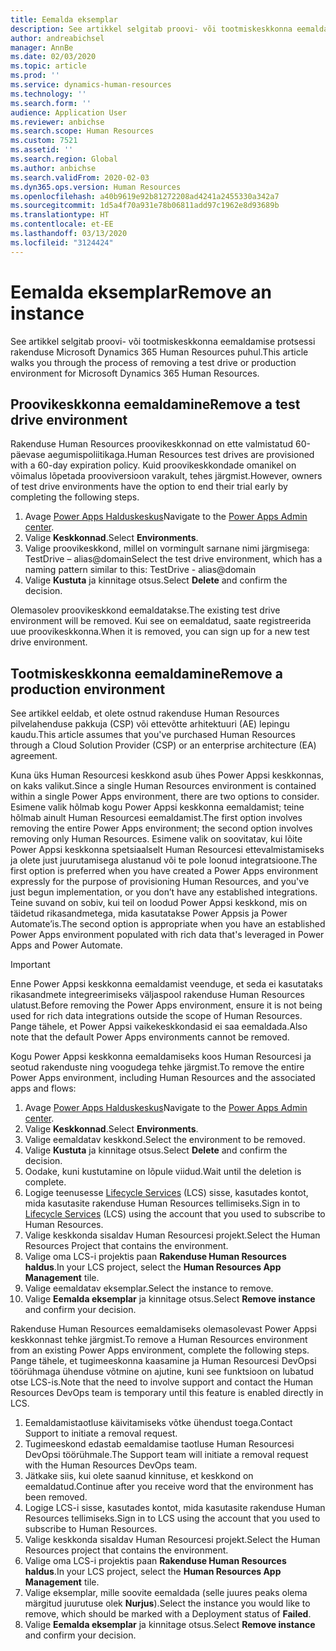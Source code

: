 ```yaml
---
title: Eemalda eksemplar
description: See artikkel selgitab proovi- või tootmiskeskkonna eemaldamise protsessi rakenduse Microsoft Dynamics 365 Human Resources puhul.
author: andreabichsel
manager: AnnBe
ms.date: 02/03/2020
ms.topic: article
ms.prod: ''
ms.service: dynamics-human-resources
ms.technology: ''
ms.search.form: ''
audience: Application User
ms.reviewer: anbichse
ms.search.scope: Human Resources
ms.custom: 7521
ms.assetid: ''
ms.search.region: Global
ms.author: anbichse
ms.search.validFrom: 2020-02-03
ms.dyn365.ops.version: Human Resources
ms.openlocfilehash: a40b9619e92b81272208ad4241a2455330a342a7
ms.sourcegitcommit: 1d5a4f70a931e78b06811add97c1962e8d93689b
ms.translationtype: HT
ms.contentlocale: et-EE
ms.lasthandoff: 03/13/2020
ms.locfileid: "3124424"
---
```

# <a name="remove-an-instance"></a><span data-ttu-id="e2c05-103">Eemalda eksemplar</span><span class="sxs-lookup"><span data-stu-id="e2c05-103">Remove an instance</span></span>

<span data-ttu-id="e2c05-104">See artikkel selgitab proovi- või tootmiskeskkonna eemaldamise protsessi rakenduse Microsoft Dynamics 365 Human Resources puhul.</span><span class="sxs-lookup"><span data-stu-id="e2c05-104">This article walks you through the process of removing a test drive or production environment for Microsoft Dynamics 365 Human Resources.</span></span>

## <a name="remove-a-test-drive-environment"></a><span data-ttu-id="e2c05-105">Proovikeskkonna eemaldamine</span><span class="sxs-lookup"><span data-stu-id="e2c05-105">Remove a test drive environment</span></span>

<span data-ttu-id="e2c05-106">Rakenduse Human Resources proovikeskkonnad on ette valmistatud 60-päevase aegumispoliitikaga.</span><span class="sxs-lookup"><span data-stu-id="e2c05-106">Human Resources test drives are provisioned with a 60-day expiration policy.</span></span> <span data-ttu-id="e2c05-107">Kuid proovikeskkondade omanikel on võimalus lõpetada prooviversioon varakult, tehes järgmist.</span><span class="sxs-lookup"><span data-stu-id="e2c05-107">However, owners of test drive environments have the option to end their trial early by completing the following steps.</span></span> 

1. <span data-ttu-id="e2c05-108">Avage [Power Apps Halduskeskus](https://admin.businessplatform.microsoft.com/)</span><span class="sxs-lookup"><span data-stu-id="e2c05-108">Navigate to the [Power Apps Admin center](https://admin.businessplatform.microsoft.com/).</span></span>
2. <span data-ttu-id="e2c05-109">Valige **Keskkonnad**.</span><span class="sxs-lookup"><span data-stu-id="e2c05-109">Select **Environments**.</span></span>
3. <span data-ttu-id="e2c05-110">Valige proovikeskkond, millel on vormingult sarnane nimi järgmisega: TestDrive – alias@domain</span><span class="sxs-lookup"><span data-stu-id="e2c05-110">Select the test drive environment, which has a naming pattern similar to this: TestDrive - alias@domain</span></span>
4. <span data-ttu-id="e2c05-111">Valige **Kustuta** ja kinnitage otsus.</span><span class="sxs-lookup"><span data-stu-id="e2c05-111">Select **Delete** and confirm the decision.</span></span> 

<span data-ttu-id="e2c05-112">Olemasolev proovikeskkond eemaldatakse.</span><span class="sxs-lookup"><span data-stu-id="e2c05-112">The existing test drive environment will be removed.</span></span> <span data-ttu-id="e2c05-113">Kui see on eemaldatud, saate registreerida uue proovikeskkonna.</span><span class="sxs-lookup"><span data-stu-id="e2c05-113">When it is removed, you can sign up for a new test drive environment.</span></span> 

## <a name="remove-a-production-environment"></a><span data-ttu-id="e2c05-114">Tootmiskeskkonna eemaldamine</span><span class="sxs-lookup"><span data-stu-id="e2c05-114">Remove a production environment</span></span>

<span data-ttu-id="e2c05-115">See artikkel eeldab, et olete ostnud rakenduse Human Resources pilvelahenduse pakkuja (CSP) või ettevõtte arhitektuuri (AE) lepingu kaudu.</span><span class="sxs-lookup"><span data-stu-id="e2c05-115">This article assumes that you've purchased Human Resources through a Cloud Solution Provider (CSP) or an enterprise architecture (EA) agreement.</span></span> 

<span data-ttu-id="e2c05-116">Kuna üks Human Resourcesi keskkond asub ühes Power Appsi keskkonnas, on kaks valikut.</span><span class="sxs-lookup"><span data-stu-id="e2c05-116">Since a single Human Resources environment is contained within a single Power Apps environment, there are two options to consider.</span></span> <span data-ttu-id="e2c05-117">Esimene valik hõlmab kogu Power Appsi keskkonna eemaldamist; teine hõlmab ainult Human Resourcesi eemaldamist.</span><span class="sxs-lookup"><span data-stu-id="e2c05-117">The first option involves removing the entire Power Apps environment; the second option involves removing only Human Resources.</span></span> <span data-ttu-id="e2c05-118">Esimene valik on soovitatav, kui lõite Power Appsi keskkonna spetsiaalselt Human Resourcesi ettevalmistamiseks ja olete just juurutamisega alustanud või te pole loonud integratsioone.</span><span class="sxs-lookup"><span data-stu-id="e2c05-118">The first option is preferred when you have created a Power Apps environment expressly for the purpose of provisioning Human Resources, and you've just begun implementation, or you don’t have any established integrations.</span></span> <span data-ttu-id="e2c05-119">Teine suvand on sobiv, kui teil on loodud Power Appsi keskkond, mis on täidetud rikasandmetega, mida kasutatakse Power Appsis ja Power Automate’is.</span><span class="sxs-lookup"><span data-stu-id="e2c05-119">The second option is appropriate when you have an established Power Apps environment populated with rich data that's leveraged in Power Apps and Power Automate.</span></span>

> [!Important]
> <span data-ttu-id="e2c05-120">Enne Power Appsi keskkonna eemaldamist veenduge, et seda ei kasutataks rikasandmete integreerimiseks väljaspool rakenduse Human Resources ulatust.</span><span class="sxs-lookup"><span data-stu-id="e2c05-120">Before removing the Power Apps environment, ensure it is not being used for rich data integrations outside the scope of Human Resources.</span></span> <span data-ttu-id="e2c05-121">Pange tähele, et Power Appsi vaikekeskkondasid ei saa eemaldada.</span><span class="sxs-lookup"><span data-stu-id="e2c05-121">Also note that the default Power Apps environments cannot be removed.</span></span> 

<span data-ttu-id="e2c05-122">Kogu Power Appsi keskkonna eemaldamiseks koos Human Resourcesi ja seotud rakenduste ning voogudega tehke järgmist.</span><span class="sxs-lookup"><span data-stu-id="e2c05-122">To remove the entire Power Apps environment, including Human Resources and the associated apps and flows:</span></span>

1. <span data-ttu-id="e2c05-123">Avage [Power Apps Halduskeskus](https://admin.businessplatform.microsoft.com/)</span><span class="sxs-lookup"><span data-stu-id="e2c05-123">Navigate to the [Power Apps Admin center](https://admin.businessplatform.microsoft.com/).</span></span>
2. <span data-ttu-id="e2c05-124">Valige **Keskkonnad**.</span><span class="sxs-lookup"><span data-stu-id="e2c05-124">Select **Environments**.</span></span>
3. <span data-ttu-id="e2c05-125">Valige eemaldatav keskkond.</span><span class="sxs-lookup"><span data-stu-id="e2c05-125">Select the environment to be removed.</span></span>
4. <span data-ttu-id="e2c05-126">Valige **Kustuta** ja kinnitage otsus.</span><span class="sxs-lookup"><span data-stu-id="e2c05-126">Select **Delete** and confirm the decision.</span></span> 
5. <span data-ttu-id="e2c05-127">Oodake, kuni kustutamine on lõpule viidud.</span><span class="sxs-lookup"><span data-stu-id="e2c05-127">Wait until the deletion is complete.</span></span>
6. <span data-ttu-id="e2c05-128">Logige teenusesse [Lifecycle Services](https://lcs.dynamics.com/Logon/Index) (LCS) sisse, kasutades kontot, mida kasutasite rakenduse Human Resources tellimiseks.</span><span class="sxs-lookup"><span data-stu-id="e2c05-128">Sign in to [Lifecycle Services](https://lcs.dynamics.com/Logon/Index) (LCS) using the account that you used to subscribe to Human Resources.</span></span> 
7. <span data-ttu-id="e2c05-129">Valige keskkonda sisaldav Human Resourcesi projekt.</span><span class="sxs-lookup"><span data-stu-id="e2c05-129">Select the Human Resources Project that contains the environment.</span></span> 
8. <span data-ttu-id="e2c05-130">Valige oma LCS-i projektis paan **Rakenduse Human Resources haldus**.</span><span class="sxs-lookup"><span data-stu-id="e2c05-130">In your LCS project, select the **Human Resources App Management** tile.</span></span> 
9. <span data-ttu-id="e2c05-131">Valige eemaldatav eksemplar.</span><span class="sxs-lookup"><span data-stu-id="e2c05-131">Select the instance to remove.</span></span> 
10. <span data-ttu-id="e2c05-132">Valige **Eemalda eksemplar** ja kinnitage otsus.</span><span class="sxs-lookup"><span data-stu-id="e2c05-132">Select **Remove instance** and confirm your decision.</span></span>  

<span data-ttu-id="e2c05-133">Rakenduse Human Resources eemaldamiseks olemasolevast Power Appsi keskkonnast tehke järgmist.</span><span class="sxs-lookup"><span data-stu-id="e2c05-133">To remove a Human Resources environment from an existing Power Apps environment, complete the following steps.</span></span> <span data-ttu-id="e2c05-134">Pange tähele, et tugimeeskonna kaasamine ja Human Resourcesi DevOpsi töörühmaga ühenduse võtmine on ajutine, kuni see funktsioon on lubatud otse LCS-is.</span><span class="sxs-lookup"><span data-stu-id="e2c05-134">Note that the need to involve support and contact the Human Resources DevOps team is temporary until this feature is enabled directly in LCS.</span></span>

1. <span data-ttu-id="e2c05-135">Eemaldamistaotluse käivitamiseks võtke ühendust toega.</span><span class="sxs-lookup"><span data-stu-id="e2c05-135">Contact Support to initiate a removal request.</span></span>
2. <span data-ttu-id="e2c05-136">Tugimeeskond edastab eemaldamise taotluse Human Resourcesi DevOpsi töörühmale.</span><span class="sxs-lookup"><span data-stu-id="e2c05-136">The Support team will initiate a removal request with the Human Resources DevOps team.</span></span> 
3. <span data-ttu-id="e2c05-137">Jätkake siis, kui olete saanud kinnituse, et keskkond on eemaldatud.</span><span class="sxs-lookup"><span data-stu-id="e2c05-137">Continue after you receive word that the environment has been removed.</span></span>
4.  <span data-ttu-id="e2c05-138">Logige LCS-i sisse, kasutades kontot, mida kasutasite rakenduse Human Resources tellimiseks.</span><span class="sxs-lookup"><span data-stu-id="e2c05-138">Sign in to LCS using the account that you used to subscribe to Human Resources.</span></span> 
5. <span data-ttu-id="e2c05-139">Valige keskkonda sisaldav Human Resourcesi projekt.</span><span class="sxs-lookup"><span data-stu-id="e2c05-139">Select the Human Resources project that contains the environment.</span></span> 
6. <span data-ttu-id="e2c05-140">Valige oma LCS-i projektis paan **Rakenduse Human Resources haldus**.</span><span class="sxs-lookup"><span data-stu-id="e2c05-140">In your LCS project, select the **Human Resources App Management** tile.</span></span> 
7. <span data-ttu-id="e2c05-141">Valige eksemplar, mille soovite eemaldada (selle juures peaks olema märgitud juurutuse olek **Nurjus**).</span><span class="sxs-lookup"><span data-stu-id="e2c05-141">Select the instance you would like to remove, which should be marked with a Deployment status of **Failed**.</span></span>
8. <span data-ttu-id="e2c05-142">Valige **Eemalda eksemplar** ja kinnitage otsus.</span><span class="sxs-lookup"><span data-stu-id="e2c05-142">Select **Remove instance** and confirm your decision.</span></span> 
